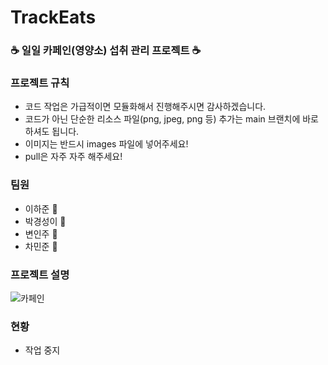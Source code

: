 # TrackEats
### :coffee: 일일 카페인(영양소) 섭취 관리 프로젝트 :coffee:

### 프로젝트 규칙
  - 코드 작업은 가급적이면 모듈화해서 진행해주시면 감사하겠습니다.
  - 코드가 아닌 단순한 리소스 파일(png, jpeg, png 등) 추가는 main 브랜치에 바로 하셔도 됩니다.
  - 이미지는 반드시 images 파일에 넣어주세요!
  - pull은 자주 자주 해주세요!

### 팀원
- 이하준 :eagle:
- 박경성이 :hamster:
- 변인주 :leopard:
- 차민준 :dog:



### 프로젝트 설명
![카페인](https://github.com/user-attachments/assets/be891ccf-4f2a-4b1c-a563-3a14d0abb679)


### 현황
- 작업 중지

